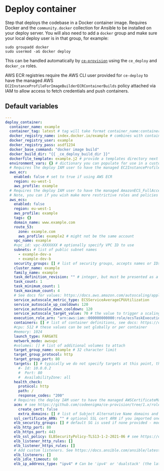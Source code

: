 # Deploy container
Step that deploys the codebase in a Docker container image. Requires Docker and the `community.docker` collection for Ansible to be installed on your deploy server. You will also need to add a `docker` group and make sure your local deploy user is in that group, for example:

```
sudo groupadd docker
sudo usermod -aG docker deploy
```

This can be handled automatically by [`ce-provision`](https://github.com/codeenigma/ce-provision) using the `ce_deploy` and `docker_ce` roles.

AWS ECR registries require the AWS CLI user provided for `ce-deploy` to have the managed AWS `EC2InstanceProfileForImageBuilderECRContainerBuilds` policy attached via IAM to allow access to fetch credentials and push containers.

<!--TOC-->
<!--ENDTOC-->

<!--ROLEVARS-->
## Default variables
```yaml
---
deploy_container:
  container_name: example
  container_tag: latest # tag will take format container_name:container_tag
  docker_registry_name: index.docker.io/example # combines with container_name to make the full registry name, docker_registry_name/container_name
  docker_registry_user: example
  docker_registry_pass: asdf1234
  docker_base_command: "docker image build"
  docker_build_dir: "{{ _ce_deploy_build_dir }}"
  dockerfile_template: example.j2 # provide a templates directory next to your playbook and change this to match your Dockerfile template name
  environment_vars: {} # dictionary you can populate for use in a custom Dockerfile template   
  # Requires the deploy IAM user to have the managed EC2InstanceProfileForImageBuilderECRContainerBuilds policy attached
  aws_ecr:
    enabled: false # set to true if using AWS ECR
    region: eu-west-1
    aws_profile: example
  # Requires the deploy IAM user to have the managed AmazonECS_FullAccess and ElasticLoadBalancingFullAccess policies attached
  # Note, you can if you wish make more restrictive roles and policies
  aws_ecs:
    enabled: false
    region: eu-west-1
    aws_profile: example
    tags: {}
    domain_name: www.example.com
    route_53:
      zone: example.com
      aws_profile: example2 # might not be the same account
    vpc_name: example
    #vpc_id: vpc-XXXXXXX # optionally specify VPC ID to use
    subnets: # list of public subnet names
      - example-dev-a
      - example-dev-b
    security_groups: [] # list of security groups, accepts names or IDs
    cluster_name: example
    family_name: example
    task_definition_revision: "" # integer, but must be presented as a string for Jinja2
    task_count: 1
    task_minimum_count: 1
    task_maximum_count: 4
    # See docs for values: https://docs.aws.amazon.com/autoscaling/application/APIReference/API_TargetTrackingScalingPolicyConfiguration.html
    service_autoscale_metric_type: ECSServiceAverageCPUUtilization
    service_autoscale_up_cooldown: 120
    service_autoscale_down_cooldown: 120
    service_autoscale_target_value: 70 # the value to trigger a scaling event at
    execution_role_arn: "arn:aws:iam::000000000000:role/ecsTaskExecutionRole" # ARN of the IAM role to run the task as, must have access to the ECR repository if applicable
    containers: [] # list of container definitions, see docs: https://docs.ansible.com/ansible/latest/collections/community/aws/ecs_taskdefinition_module.html#parameter-containers
    #cpu: 512 # these values can be set globally or per container
    #memory: 1024
    launch_type: FARGATE
    network_mode: awsvpc
    #volumes: [] # list of additional volumes to attach
    target_group_name: example # 32 character limit
    target_group_protocol: http
    target_group_port: 80
    targets: [] # typically we do not specify targets at this point, this will be handled automatically by the ECS service
      #- Id: 10.0.0.2
      #  Port: 80
      #  AvailabilityZone: all
    health_check:
      protocol: http
      path: /
      response_codes: "200"
    # Requires the deploy IAM user to have the managed AWSCertificateManagerFullAccess and AmazonRoute53FullAccess policies attached
    acm: # see https://github.com/codeenigma/ce-provision/tree/1.x/roles/aws/aws_acm
      create_cert: false
      extra_domains: [] # list of Subject Alternative Name domains and zones
    ssl_certificate_ARN: "" # optional SSL cert ARN if you imported one into AWS Certificate Manager
    elb_security_groups: [] # default SG is used if none provided - module supports names or IDs
    elb_http_port: 80
    elb_https_port: 443
    elb_ssl_policy: ELBSecurityPolicy-TLS13-1-2-2021-06 # see https://docs.aws.amazon.com/elasticloadbalancing/latest/application/create-https-listener.html#describe-ssl-policies
    elb_listener_http_rules: []
    elb_listener_https_rules: []
    # Add custom listeners. See https://docs.ansible.com/ansible/latest/collections/amazon/aws/elb_application_lb_module.html
    elb_listeners: []
    elb_idle_timeout: 60
    elb_ip_address_type: "ipv4" # Can be 'ipv4' or 'dualstack' (the latter includes IPv4 and IPv6 addresses).

```

<!--ENDROLEVARS-->
